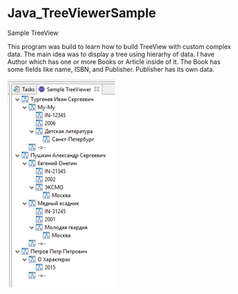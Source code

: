 # Java_TreeViewerSample
Sample TreeView

This program was build to learn how to build TreeView with custom complex data.
The main idea was to display a tree using hierarhy of data. I have Author which has one or more Books or Article inside of it. 
The Book has some fields like name, ISBN, and Publisher. Publisher has its own data.

![Image alt](SampleTreeViewer.png)

